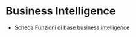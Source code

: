 # Business Intelligence
- [Scheda Funzioni di base business intelligence](Sorgenti/DOC_OPE/MB/SCP_SCH/D9BASE.md)
